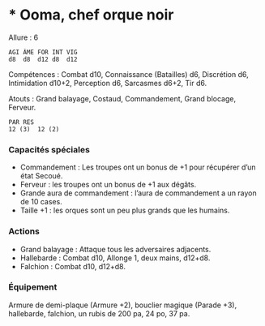 # * Ooma, chef orque noir

Allure : 6

	AGI	ÂME	FOR	INT	VIG
	d8	d8	d12	d8	d12

Compétences : Combat d10, Connaissance (Batailles) d6, Discrétion d6, Intimidation d10+2, Perception d6, Sarcasmes d6+2, Tir d6.

Atouts : Grand balayage, Costaud, Commandement, Grand blocage, Ferveur.

	PAR	RES
	12 (3)	12 (2)

### Capacités spéciales
- Commandement : Les troupes ont un bonus de +1 pour récupérer d’un état Secoué.
- Ferveur : les troupes ont un bonus de +1 aux dégâts.
- Grande aura de commandement  : l’aura de commandement a un rayon de 10 cases.
- Taille +1 : les orques sont un peu plus grands que les humains.

### Actions
- Grand balayage : Attaque tous les adversaires adjacents.
- Hallebarde : Combat d10, Allonge 1, deux mains, d12+d8.
- Falchion : Combat d10, d12+d8.

### Équipement
Armure de demi-plaque (Armure +2), bouclier magique (Parade +3), hallebarde, falchion, un rubis de 200 pa, 24 po, 37 pa.

